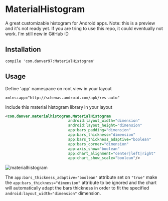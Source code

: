 # MaterialHistogram
A great customizable histogram for Android apps.
Note: this is a preview and it's not ready yet. If you are tring to use this repo, it could eventually not work. I'm still new in GitHub :D

## Installation
```
compile 'com.danver97:MaterialHistogram'
```
## Usage

Define 'app' namespace on root view in your layout
```
xmlns:app="http://schemas.android.com/apk/res-auto"
```
Include this material histogram library in your layout
```xml
<com.danver.materialhistogram.MaterialHistogram
                            android:layout_width="dimension"
                            android:layout_height="dimension"
                            app:bars_padding="dimension"
                            app:bars_thickness="dimension"
                            app:bars_thickness_adaptive="boolean"
                            app:bars_corner="dimension"
                            app:axis_show="boolean"
                            app:chart_alignment="center|left|right"
                            app:chart_show_scale="boolean"/>
```

![materialhistogram](https://cloud.githubusercontent.com/assets/28715404/26629481/e95eef5a-4602-11e7-83c5-a033aff04eeb.png)

The ```app:bars_thickness_adaptive="boolean"``` attribute set on ```"true"``` make the ```app:bars_thickness="dimension"``` attribute to be ignored
and the chart will automatically adapt the bars thickness in order to fit the specified ```android:layout_width="dimension"``` dimension.

